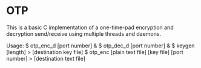 # OTP

This is a basic C implementation of a one-time-pad encryption and 
decryption send/receive using multiple threads and daemons. 

Usage: 
$ otp_enc_d [port number] &
$ otp_dec_d [port number] &
$ keygen [length] > [destination key file]
$ otp_enc [plain text file] [key file] [port number] > [destination text file]
